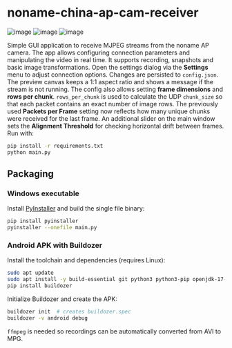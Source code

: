 # noname-china-ap-cam-receiver

![image](https://github.com/user-attachments/assets/a5ab85a1-102d-4f0f-a91e-450537760f3d)
![image](https://github.com/user-attachments/assets/e0b32b87-d101-4292-b5d3-7774b4c4668e)
![image](https://github.com/user-attachments/assets/ab484e62-75b2-4369-8a6d-e5ad57c945eb)


Simple GUI application to receive MJPEG streams from the noname AP camera.
The app allows configuring connection parameters and manipulating the video in
real time. It supports recording, snapshots and basic image transformations.
Open the settings dialog via the **Settings** menu to adjust connection
options. Changes are persisted to `config.json`.
The preview canvas keeps a 1:1 aspect ratio and shows a message if the stream
is not running.
The config also allows setting **frame dimensions** and **rows per chunk**.
`rows_per_chunk` is used to calculate the UDP `chunk_size` so that each packet
contains an exact number of image rows. The previously used **Packets per
Frame** setting now reflects how many unique chunks were received for the last
frame.
An additional slider on the main window sets the **Alignment Threshold** for
checking horizontal drift between frames.
Run with:
```bash
pip install -r requirements.txt
python main.py
```

## Packaging

### Windows executable
Install [PyInstaller](https://pyinstaller.org) and build the single file binary:

```bash
pip install pyinstaller
pyinstaller --onefile main.py
```

### Android APK with Buildozer
Install the toolchain and dependencies (requires Linux):

```bash
sudo apt update
sudo apt install -y build-essential git python3 python3-pip openjdk-17-jdk ffmpeg
pip install buildozer
```

Initialize Buildozer and create the APK:

```bash
buildozer init  # creates buildozer.spec
buildozer -v android debug
```

`ffmpeg` is needed so recordings can be automatically converted from AVI to MPG.

